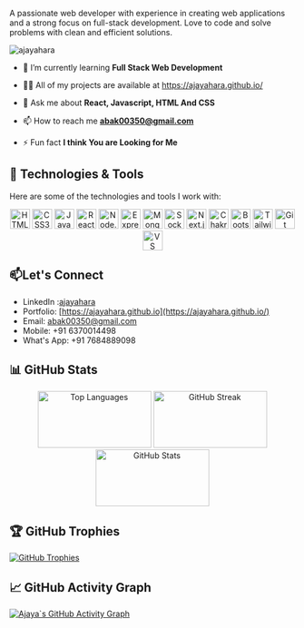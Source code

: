 A passionate web developer with experience in creating web applications and a strong focus on full-stack development. Love to code and solve problems with clean and efficient solutions.
<p align="left"> <img src="https://komarev.com/ghpvc/?username=ajayahara&label=Profile%20views&color=0e75b6&style=flat" alt="ajayahara" /> </p>

- 🌱 I’m currently learning **Full Stack Web Development**

- 👨‍💻 All of my projects are available at <a herf="https://ajayahara.github.io/">https://ajayahara.github.io/</a>

- 💬 Ask me about **React, Javascript, HTML And CSS**

- 📫 How to reach me **abak00350@gmail.com**

- ⚡ Fun fact **I think You are Looking for Me**
## 🔧 Technologies & Tools

Here are some of the technologies and tools I work with:
<p align="center">
  <img src="https://img.shields.io/badge/HTML5-E34F26?style=flat-square&logo=html5&logoColor=white" alt="HTML5" style="height: 35px;">
  <img src="https://img.shields.io/badge/CSS3-1572B6?style=flat-square&logo=css3&logoColor=white" alt="CSS3" style="height: 35px;">
  <img src="https://img.shields.io/badge/JavaScript-F7DF1E?style=flat-square&logo=javascript&logoColor=black" alt="JavaScript" style="height: 35px;">
  <img src="https://img.shields.io/badge/React-61DAFB?style=flat-square&logo=react&logoColor=black" alt="React" style="height: 35px;">
  <img src="https://img.shields.io/badge/Node.js-339933?style=flat-square&logo=node.js&logoColor=white" alt="Node.js" style="height: 35px;">
  <img src="https://img.shields.io/badge/Express.js-000000?style=flat-square&logo=express&logoColor=white" alt="Express.js" style="height: 35px;">
  <img src="https://img.shields.io/badge/MongoDB-47A248?style=flat-square&logo=mongodb&logoColor=white" alt="MongoDB" style="height: 35px;">
  <img src="https://img.shields.io/badge/Socket.IO-010101?style=flat-square&logo=socket.io&logoColor=white" alt="Socket.IO" style="height: 35px;">
  <img src="https://img.shields.io/badge/Next.js-000000?style=flat-square&logo=next.js&logoColor=white" alt="Next.js" style="height: 35px;">
  <img src="https://img.shields.io/badge/Chakra%20UI-319795?style=flat-square&logo=chakra-ui&logoColor=white" alt="Chakra UI" style="height: 35px;">
  <img src="https://img.shields.io/badge/Bootstrap-7952B3?style=flat-square&logo=bootstrap&logoColor=white" alt="Bootstrap" style="height: 35px;">
  <img src="https://img.shields.io/badge/Tailwind%20CSS-38B2AC?style=flat-square&logo=tailwind-css&logoColor=white" alt="Tailwind CSS" style="height: 35px;">
  <img src="https://img.shields.io/badge/Git-F05032?style=flat-square&logo=git&logoColor=white" alt="Git" style="height: 35px;">
  <img src="https://img.shields.io/badge/VS%20Code-007ACC?style=flat-square&logo=visual-studio-code&logoColor=white" alt="VS Code" style="height: 35px;">
</p>

##  📫Let's Connect

- LinkedIn :[ajayahara](https://www.linkedin.com/in/ajaya-kumar-behera-a56549237/)
- Portfolio: [https://ajayahara.github.io](https://ajayahara.github.io/)
- Email: [abak00350@gmail.com](mailto:abak00350@example.com)
- Mobile: +91 6370014498
- What's App: +91 7684889098

## 📊 GitHub Stats

<div  align="center">
    <img src="https://github-readme-stats.vercel.app/api/top-langs?username=ajayahara&show_icons=true&locale=en&layout=compact" alt="Top Languages" style="width:200px; height: 100px;" />
    <img src="https://github-readme-streak-stats.herokuapp.com/?user=ajayahara&" alt="GitHub Streak" style="width:200px; height: 100px;" />
    <img src="https://github-readme-stats.vercel.app/api?username=ajayahara&show_icons=true&locale=en" alt="GitHub Stats" style="width:200px; height: 100px;" />
</div>

## 🏆 GitHub Trophies

[![GitHub Trophies](https://github-profile-trophy.vercel.app/?username=ajayahara)](https://github.com/ryo-ma/github-profile-trophy)

## 📈 GitHub Activity Graph

[![Ajaya`s GitHub Activity Graph](https://activity-graph.herokuapp.com/graph?username=ajayahara&theme=github)](https://github.com/ajayahara/github-readme-activity-graph)



